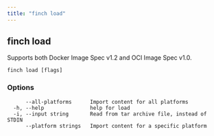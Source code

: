 ```yaml
---
title: "finch load"
---
```


## finch load

Supports both Docker Image Spec v1.2 and OCI Image Spec v1.0.

```
finch load [flags]
```

### Options

```
      --all-platforms      Import content for all platforms
  -h, --help               help for load
  -i, --input string       Read from tar archive file, instead of STDIN
      --platform strings   Import content for a specific platform
```
